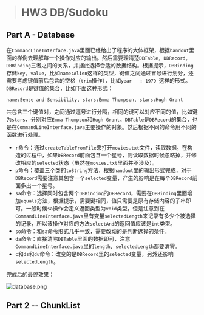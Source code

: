 > # HW3 DB/Sudoku

## Part A - Database

在`CommandLineInterface.java`里面已经给出了程序的大体框架，根据`handout`里面的样例去理解每一个操作对应的输出。然后需要理清楚`DBTable, DBRecord, DBBinding`三者之间的关系，并据此选择合适的数据结构。根据提示，`DBBinding`存储`key, value`，比如`name:Alien`这样的类型，键值之间通过冒号进行划分，还需要考虑键值前后包含的空格（`trim`操作），比如`year   : 1979 `这样的形式。`DBRecord`是键值的集合，比如下面这种形式：

```
name:Sense and Sensibility, stars:Emma Thompson, stars:Hugh Grant
```

共包含三个键值对，之间通过逗号进行分隔，相同的键可以对应不同的值，比如键为`stars`，分别对应`Emma Thompson`和`Hugh Grant`。`DBTable`是`DBRecord`的集合，也是在`CommandLineInterface.java`主要操作的对象。然后根据不同的命令用不同的函数进行处理。

* `r`命令：通过`createTableFromFile`来打开`movies.txt`文件，读取数据。在构造的过程中，如果`DBRecord`前面包含一个星号，则读取数据时候忽略掉，并修改相应的`selected`状态（虽然在`movies.txt`里面并不涉及）。
* `p`命令：覆盖三个类的`toString`方法，根据`handout`里的输出形式完成，对于`DBRecord`需要注意其包含一个`selected`变量，产生的影响是在每个`DBRecord`前面多出一个星号。
* `sa`命令：选择同时包含两个`DBBinding`的`DBRecord`，需要在`DBBinding`里面增加`equals`方法，根据提示，需要键相同，值只需要是原有存储内容的子串即可。一般时候`sa`操作会定义返回类型为`void`类型，但是注意到在`CommandLineInterface.java`里有变量`selectedLength`来记录有多少个被选择的记录，所以该操作对应的方法`selectAnd`的返回值应该是`int`类型。
* `so`命令：和`sa`命令形式几乎一致，需要改动的是判断选择的条件。
* `da`命令：直接清除`DBTable`里面的数据即可，注意`CommandLineInterface.java`里的`length, selectedLength`都要清零。
* `c`和`ds`和`du`命令：改变的是`DBRecord`里的`selected`变量，另外还影响`selectedLength`。

完成后的最终效果：


![database.png](https://i.loli.net/2021/03/24/pqOj89JlnIGwmDW.png)

## Part 2 -- ChunkList





























